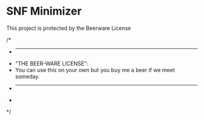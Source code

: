 # SNF Minimizer

This project is protected by the Beerware License

/*
 * ----------------------------------------------------------------------------
 * "THE BEER-WARE LICENSE":
 * You can use this on your own but you buy me a beer if we meet someday.
 * ----------------------------------------------------------------------------
 * 
*/
